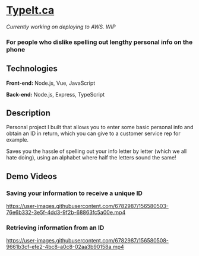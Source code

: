 # [TypeIt.ca](http://typeit.ca/)
_Currently working on deploying to AWS. WIP_
### For people who dislike spelling out lengthy personal info on the phone

## Technologies
**Front-end:** Node.js, Vue, JavaScript

**Back-end:** Node.js, Express, TypeScript

## Description
Personal project I built that allows you to enter some basic personal info and obtain an ID in return, which you can give to a customer service rep for example.

Saves you the hassle of spelling out your info letter by letter (which we all hate doing), using an alphabet where half the letters sound the same!

## Demo Videos
### Saving your information to receive a unique ID
https://user-images.githubusercontent.com/6782987/156580503-76e6b332-3e5f-4dd3-9f2b-68863fc5a00e.mp4


### Retrieving information from an ID
https://user-images.githubusercontent.com/6782987/156580508-9661b3cf-efe2-4bc8-a0c8-02aa3b90158a.mp4
